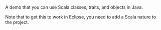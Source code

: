 A demo that you can use Scala classes, traits, and objects in Java.

Note that to get this to work in Eclipse, you need to add a Scala nature to the project.